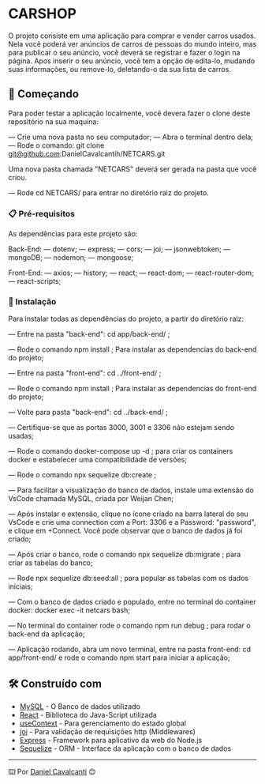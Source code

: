 # CARSHOP

O projeto consiste em uma aplicação para comprar e vender carros usados. Nela você poderá ver anúncios de carros de pessoas do mundo inteiro, mas para publicar o seu anúncio, você deverá se registrar e fazer o login na página. Apos inserir o seu anúncio, você tem a opção de edita-lo, mudando suas informações, ou remove-lo, deletando-o da sua lista de carros.

## 🚀 Começando


Para poder testar a aplicação localmente, você devera fazer o clone deste repositório na sua maquina:

— Crie uma nova pasta no seu computador;
— Abra o terminal dentro dela;
— Rode o comando: git clone git@github.com:DanielCavalcantih/NETCARS.git

Uma nova pasta chamada "NETCARS" deverá ser gerada na pasta que você criou.

— Rode cd NETCARS/ para entrar no diretório raiz do projeto.


### 📋 Pré-requisitos


As dependências para este projeto são:

  Back-End:
    — dotenv;
    — express;
    — cors;
    — joi;
    — jsonwebtoken;
    — mongoDB;
    — nodemon;
    — mongoose;

  Front-End:
    — axios;
    — history;
    — react;
    — react-dom;
    — react-router-dom;
    — react-scripts;


### 🔧 Instalação


Para instalar todas as dependências do projeto, a partir do diretório raiz:

— Entre na pasta "back-end": cd app/back-end/ ;

— Rode o comando npm install ; Para instalar as dependencias do back-end do projeto;

— Entre na pasta "front-end": cd ../front-end/ ;

— Rode o comando npm install ; Para instalar as dependencias do front-end do projeto;

— Volte para pasta "back-end": cd ../back-end/ ;

— Certifique-se que as portas 3000, 3001 e 3306 não estejam sendo usadas;

— Rode o comando docker-compose up -d ; para criar os containers docker e estabelecer  uma compatibilidade de versões;

— Rode o comando npx sequelize db:create ;

— Para facilitar a visualização do banco de dados, instale uma extensão do VsCode chamada MySQL, criada por Weijan Chen;

— Após instalar e extensão, clique no ícone criado na barra lateral do seu VsCode e crie uma connection com a Port: 3306 e a Password: "password", e clique em +Connect. Você pode observar que o banco de dados já foi criado;

— Após criar o banco, rode o comando npx sequelize db:migrate ; para criar as tabelas do banco;

— Rode npx sequelize db:seed:all ; para popular as tabelas com os dados iniciais;

— Com o banco de dados criado e populado, entre no terminal do container docker: docker exec -it netcars bash;

— No terminal do container rode o comando npm run debug ; para rodar o back-end da aplicação;

— Aplicação rodando, abra um novo terminal, entre na pasta front-end: cd app/front-end/ e rode o comando npm start para iniciar a aplicação;


## 🛠️ Construído com


* [MySQL](https://dev.mysql.com/doc/) - O Banco de dados utilizado
* [React](https://pt-br.reactjs.org/docs/getting-started.html) - Biblioteca do Java-Script utilizada
* [useContext](https://reactjs.org/docs/context.html) - Para gerenciamento do estado global
* [joi](https://joi.dev/api/?v=17.7.0) - Para validação de requisições http (Middlewares)
* [Express](https://expressjs.com/pt-br/starter/installing.html) - Framework para aplicativo da web do Node.js
* [Sequelize](https://sequelize.org/docs/v6/getting-started/) - ORM - Interface da aplicação com o banco de dados


---
⌨️ Por [Daniel Cavalcanti](https://gist.github.com/lohhans) 😊